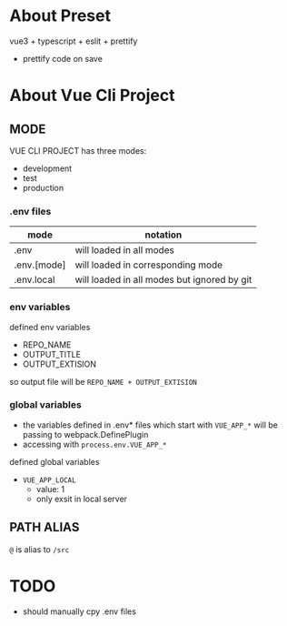 # About Preset 
vue3 + typescript + eslit + prettify

* prettify code on save

# About Vue Cli Project
## MODE
VUE CLI PROJECT has three modes:
* development
* test
* production

### .env files
| mode | notation |
| -- | -- |
| .env | will loaded in all modes |
| .env.[mode] | will loaded in corresponding mode |
| .env.local | will loaded in all modes but ignored by git |

### env variables
defined env variables
* REPO_NAME
* OUTPUT_TITLE
* OUTPUT_EXTISION

so output file will be `REPO_NAME + OUTPUT_EXTISION`

### global variables
* the variables defined in .env* files which start with `VUE_APP_*` will be passing to webpack.DefinePlugin
* accessing with `process.env.VUE_APP_*`

defined global variables
* `VUE_APP_LOCAL`
  * value: 1
  * only exsit in local server

## PATH ALIAS
`@` is alias to `/src`

# TODO
* should manually cpy .env files